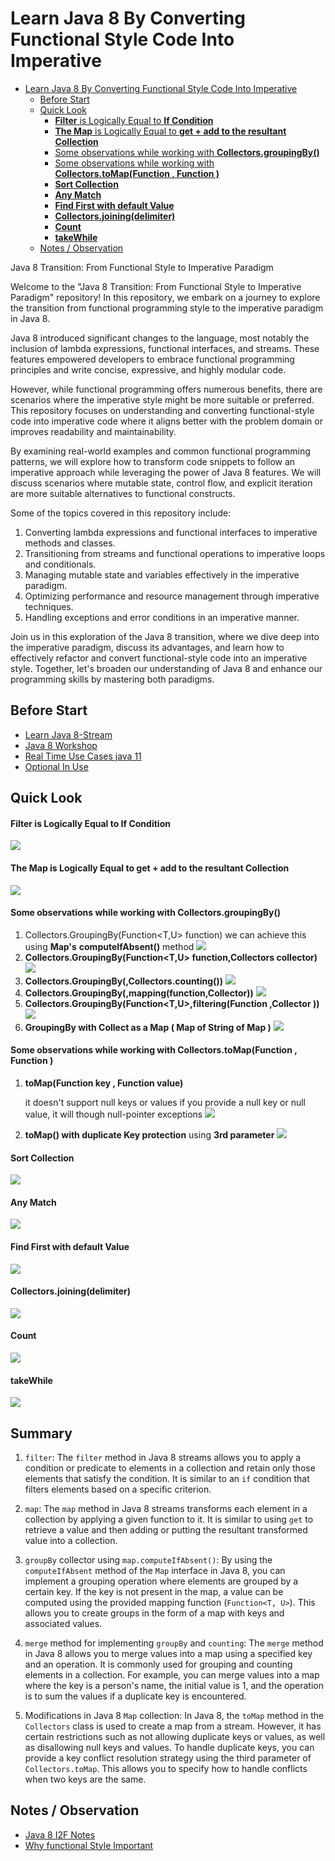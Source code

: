 # Learn Java 8 By Converting Functional Style Code Into Imperative

<!-- TOC -->
* [Learn Java 8 By Converting Functional Style Code Into Imperative](#learn-java-8-by-converting-functional-style-code-into-imperative)
  * [Before Start](#before-start)
  * [Quick Look](#quick-look)
      * [**Filter** is Logically Equal to  **If Condition**](#filter-is-logically-equal-to-if-condition)
      * [**The Map** is Logically Equal to **get + add to the resultant Collection**](#the-map-is-logically-equal-to-get--add-to-the-resultant-collection)
      * [Some observations while working with **Collectors.groupingBy()**](#some-observations-while-working-with-collectorsgroupingby)
      * [Some observations while working with **Collectors.toMap(Function , Function )**](#some-observations-while-working-with-collectorstomapfunction--function-)
      * [**Sort Collection**](#sort-collection)
      * [**Any Match**](#any-match)
      * [**Find First with default Value**](#find-first-with-default-value)
      * [**Collectors.joining(delimiter)**](#collectorsjoiningdelimiter)
      * [**Count**](#count)
      * [**takeWhile**](#takewhile)
  * [Notes / Observation](#notes--observation)
<!-- TOC -->



Java 8 Transition: From Functional Style to Imperative Paradigm

Welcome to the "Java 8 Transition: From Functional Style to Imperative Paradigm" repository! In this repository, we embark on a journey to explore the transition from functional programming style to the imperative paradigm in Java 8.

Java 8 introduced significant changes to the language, most notably the inclusion of lambda expressions, functional interfaces, and streams. These features empowered developers to embrace functional programming principles and write concise, expressive, and highly modular code.

However, while functional programming offers numerous benefits, there are scenarios where the imperative style might be more suitable or preferred. This repository focuses on understanding and converting functional-style code into imperative code where it aligns better with the problem domain or improves readability and maintainability.

By examining real-world examples and common functional programming patterns, we will explore how to transform code snippets to follow an imperative approach while leveraging the power of Java 8 features. We will discuss scenarios where mutable state, control flow, and explicit iteration are more suitable alternatives to functional constructs.

Some of the topics covered in this repository include:

1. Converting lambda expressions and functional interfaces to imperative methods and classes.
2. Transitioning from streams and functional operations to imperative loops and conditionals.
3. Managing mutable state and variables effectively in the imperative paradigm.
4. Optimizing performance and resource management through imperative techniques.
5. Handling exceptions and error conditions in an imperative manner.

Join us in this exploration of the Java 8 transition, where we dive deep into the imperative paradigm, discuss its advantages, and learn how to effectively refactor and convert functional-style code into an imperative style. Together, let's broaden our understanding of Java 8 and enhance our programming skills by mastering both paradigms.

## Before Start

* [Learn Java 8-Stream](https://github.com/rohitchavan-git/Learn-Java-8-Stream)
* [ Java 8 Workshop ](https://github.com/rohitchavan-git/java8-workshop)
* [Real Time Use Cases java 11 ](https://github.com/rohitchavan-git/Real-Time-Use-of-java-11-Stream-API)
* [Optional In Use](https://github.com/rohitchavan-git/OptionalInJava)

## Quick Look
#### **Filter** is Logically Equal to  **If Condition**
![](src/main/resources/filterAsIf.png)

#### **The Map** is Logically Equal to **get + add to the resultant Collection**
![](src/main/resources/MapAsGetToResultantCollection.png)

#### Some observations while working with **Collectors.groupingBy()**

   1. Collectors.GroupingBy(Function<T,U> function) we can achieve this using **Map's** **computeIfAbsent()** method
   ![](src/main/resources/grpBy.png)
   2. **Collectors.GroupingBy(Function<T,U> function,Collectors collector)**
   ![](src/main/resources/grpByCollectToSet.png)
   3. **Collectors.GroupingBy(,Collectors.counting())**
   ![](src/main/resources/grpByCounting.png)
   4. **Collectors.GroupingBy(,mapping(function,Collector))**
   ![](src/main/resources/grpByMapping.png)
   5. **Collectors.GroupingBy(Function<T,U>,filtering(Function ,Collector ))**
   ![](src/main/resources/grpByFiltering.png)
   6. **GroupingBy with Collect as a Map ( Map of String of Map )**
   ![](src/main/resources/grpByCollectToMap.png)
#### Some observations while working with **Collectors.toMap(Function , Function )**

1. **toMap(Function key , Function value)**
   
     it doesn't support null keys or values if you provide a null key or null value, it will though null-pointer
     exceptions
     ![](src/main/resources/mapWithoutDuplicateKeyProtection.png)

2. **toMap() with duplicate Key protection** using **3rd parameter**
   ![](src/main/resources/mapWithDuplicateKeyProtection.png)
#### **Sort Collection** 
   ![](src/main/resources/sortCollection.png)
#### **Any Match**
   ![](src/main/resources/anyMatch.png)
#### **Find First with default Value**
   ![](src/main/resources/findFirstWithDefaultValue.png)
#### **Collectors.joining(delimiter)**
   ![](src/main/resources/joining.png)
#### **Count** 
   ![](src/main/resources/counting.png)
####  **takeWhile**
   ![](src/main/resources/takeWhile.png)

## Summary   

1. `filter`: The `filter` method in Java 8 streams allows you to apply a condition or predicate to elements in a
   collection and retain only those elements that satisfy the condition. It is similar to an `if` condition that filters
   elements based on a specific criterion.

2. `map`: The `map` method in Java 8 streams transforms each element in a collection by applying a given function to it.
   It is similar to using `get` to retrieve a value and then adding or putting the resultant transformed value into a
   collection.

3. `groupBy` collector using `map.computeIfAbsent()`: By using the `computeIfAbsent` method of the `Map` interface in
   Java 8, you can implement a grouping operation where elements are grouped by a certain key. If the key is not present
   in the map, a value can be computed using the provided mapping function (`Function<T, U>`). This allows you to create
   groups in the form of a map with keys and associated values.

4. `merge` method for implementing `groupBy` and `counting`: The `merge` method in Java 8 allows you to merge values
   into a map using a specified key and an operation. It is commonly used for grouping and counting elements in a
   collection. For example, you can merge values into a map where the key is a person's name, the initial value is 1,
   and the operation is to sum the values if a duplicate key is encountered.

5. Modifications in Java 8 `Map` collection: In Java 8, the `toMap` method in the `Collectors` class is used to create a
   map from a stream. However, it has certain restrictions such as not allowing duplicate keys or values, as well as
   disallowing null keys and values. To handle duplicate keys, you can provide a key conflict resolution strategy using
   the third parameter of `Collectors.toMap`. This allows you to specify how to handle conflicts when two keys are the
   same.

## Notes / Observation

* [Java 8 I2F Notes ](https://notesdocs.app/share/cbA5UGGquaySPD4bSjSWy5yUqfHZAlO3llCW-Java-8-I2F-)
* [Why functional Style Important](https://notesdocs.app/share/56qbTdjmbkjcTwHCEvEWVlHTUlMTuLhgVyOL-Why-functional-Style-is-Important)
